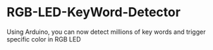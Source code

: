 # RGB-LED-KeyWord-Detector
Using Arduino, you can now detect millions of key words and trigger specific color in RGB LED
